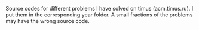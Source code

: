 Source codes for different problems I have solved on timus (acm.timus.ru). I put them in the corresponding year folder.
A small fractions of the problems may have the wrong source code.
